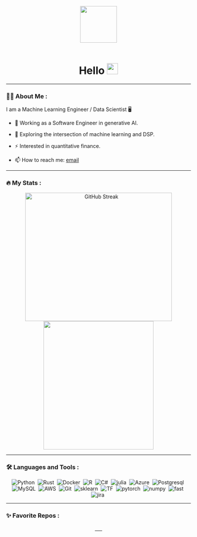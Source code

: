 <div id="header" align="center">
  <img src="https://www.nicepng.com/png/full/176-1762253_circle-water-ocean-blue-wave-aesthetic-overlay-tumblr.png" width="100"/>
</div>


<div align="center" id="badges">
  <!--
  <a href="https://www.linkedin.com/in/npicini">
    <img src="https://img.shields.io/badge/LinkedIn-blue?style=for-the-badge&logo=linkedin&logoColor=white" alt="LinkedIn Badge"/>
  </a>
  -->
  <img src="https://komarev.com/ghpvc/?username=0zean&style=for-the-badge&color=green" alt=""/>
<img src="https://img.shields.io/github/followers/0zean?style=for-the-badge" alt=""/>
</div>

<h1 align="center"> 
  Hello
  <img src="https://media.giphy.com/media/hvRJCLFzcasrR4ia7z/giphy.gif" width="30px"/>
</h1>


---

### :man_technologist: About Me :

I am a Machine Learning Engineer / Data Scientist 🖥️

- :telescope: Working as a Software Engineer in generative AI.

- :seedling: Exploring the intersection of machine learning and DSP.

- :zap: Interested in quantitative finance.

- :mailbox: How to reach me: [email](mailto:pd1138@protonmail.com)

<!-- [![Linkedin Badge](https://img.shields.io/badge/-npicini-blue?style=flat&logo=Linkedin&logoColor=white)](https://www.linkedin.com/in/npicini) -->

---

### :fire: My Stats :
<div align="center">
  <a href="https://git.io/streak-stats">
    <img src="https://github-readme-streak-stats.herokuapp.com?user=0zean" alt="GitHub Streak" height="350" width="400"/>
  </a>
  <img src="https://github-readme-stats.vercel.app/api/top-langs/?username=0zean&layout=compact&hide=jupyter%20notebook,typescript&langs_count=7" alt="" height="350" width="300"/>
</div>

---

### :hammer_and_wrench: Languages and Tools :

<div align="center">
  <img src="https://img.shields.io/badge/python-3670A0?style=for-the-badge&logo=python&logoColor=ffdd54" title="Python" alt="Python"/>&nbsp;
  <img src="https://img.shields.io/badge/rust-%23000000.svg?style=for-the-badge&logo=rust&logoColor=white" title="Rust" alt="Rust"/>&nbsp;
  <img src="https://img.shields.io/badge/docker-%230db7ed.svg?style=for-the-badge&logo=docker&logoColor=white" title="Docker" alt="Docker"/>&nbsp;
  <img src="https://img.shields.io/badge/r-%23276DC3.svg?style=for-the-badge&logo=r&logoColor=white" title="R" alt="R"/>&nbsp;
  <img src="https://img.shields.io/badge/c%23-%23239120.svg?style=for-the-badge&logo=csharp&logoColor=white" title="C#" alt="C#"/>&nbsp;
  <img src="https://img.shields.io/badge/-Julia-9558B2?style=for-the-badge&logo=julia&logoColor=white" title="julia" alt="julia"/>&nbsp;
  <img src="https://img.shields.io/badge/azure-%230072C6.svg?style=for-the-badge&logo=microsoftazure&logoColor=white" title="Azure" alt="Azure"/>&nbsp;
  <img src="https://img.shields.io/badge/postgres-%23316192.svg?style=for-the-badge&logo=postgresql&logoColor=white" title="Postgresql" alt="Postgresql"/>&nbsp;
  <img src="https://img.shields.io/badge/mysql-4479A1.svg?style=for-the-badge&logo=mysql&logoColor=white" title="MySQL"  alt="MySQL"/>&nbsp;
  <img src="https://img.shields.io/badge/AWS-%23FF9900.svg?style=for-the-badge&logo=amazon-aws&logoColor=white" title="AWS" alt="AWS"/>&nbsp;
  <img src="https://img.shields.io/badge/git-%23F05033.svg?style=for-the-badge&logo=git&logoColor=white" title="Git" **alt="Git"/>&nbsp;
  <img src="https://img.shields.io/badge/scikit--learn-%23F7931E.svg?style=for-the-badge&logo=scikit-learn&logoColor=white" title="sk" alt="sklearn"/>&nbsp;
  <img src="https://img.shields.io/badge/TensorFlow-%23FF6F00.svg?style=for-the-badge&logo=TensorFlow&logoColor=white" title="TF" alt="TF"/>&nbsp;
  <img src="https://img.shields.io/badge/PyTorch-%23EE4C2C.svg?style=for-the-badge&logo=PyTorch&logoColor=white" title="pytorch" alt="pytorch"/>&nbsp;
  <img src="https://img.shields.io/badge/numpy-%23013243.svg?style=for-the-badge&logo=numpy&logoColor=white" title="numpy" alt="numpy"/>&nbsp;
  <img src="https://img.shields.io/badge/FastAPI-005571?style=for-the-badge&logo=fastapi" title="fast" alt="fast"/>&nbsp;
  <img src="https://img.shields.io/badge/jira-%230A0FFF.svg?style=for-the-badge&logo=jira&logoColor=white" title="jira" alt="jira"/>&nbsp;
</div>

---

### ✨ Favorite Repos :

<div align="center">
  <a href="https://github.com/0zean/MARS-Time-Series">
    <img src="https://github-readme-stats.vercel.app/api/pin/?username=0zean&repo=MARS-Time-Series" alt=""/>&nbsp;
  </a>
  <a href="https://github.com/0zean/fastgoertzel">
    <img src="https://github-readme-stats.vercel.app/api/pin/?username=0zean&repo=fastgoertzel" alt=""/>&nbsp;
  </a>
  <a href="https://github.com/0zean/VWAP-Mean-Reversion">
    <img src="https://github-readme-stats.vercel.app/api/pin/?username=0zean&repo=VWAP-Mean-Reversion" alt=""/>&nbsp;
  </a>


